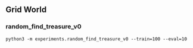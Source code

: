 ## Grid World

### random_find_treasure_v0
```
python3 -m experiments.random_find_treasure_v0 --train=100 --eval=10
```